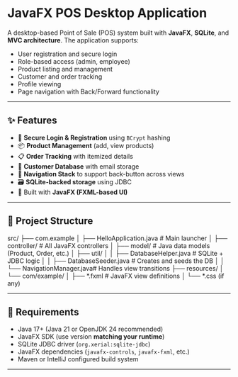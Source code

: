 # JavaFX POS Desktop Application

A desktop-based Point of Sale (POS) system built with **JavaFX**, **SQLite**, and **MVC architecture**. The application supports:

- User registration and secure login
- Role-based access (admin, employee)
- Product listing and management
- Customer and order tracking
- Profile viewing
- Page navigation with Back/Forward functionality

---

## ✨ Features

- 🔐 **Secure Login & Registration** using `BCrypt` hashing
- 📦 **Product Management** (add, view products)
- 📋 **Order Tracking** with itemized details
- 👥 **Customer Database** with email storage
- 🧭 **Navigation Stack** to support back-button across views
- 🗃️ **SQLite-backed storage** using JDBC
- 🎨 Built with **JavaFX (FXML-based UI)**

---

## 📂 Project Structure
src/
├── com.example
│ ├── HelloApplication.java # Main launcher
│ ├── controller/ # All JavaFX controllers
│ ├── model/ # Java data models (Product, Order, etc.)
│ ├── util/
│ │ ├── DatabaseHelper.java # SQLite + JDBC logic
│ │ ├── DatabaseSeeder.java # Creates and seeds the DB
│ │ └── NavigationManager.java# Handles view transitions
├── resources/
│ └── com/example/
│ ├── *.fxml # JavaFX view definitions
│ └── *.css (if any)


---

## 💾 Requirements

- Java 17+ (Java 21 or OpenJDK 24 recommended)
- JavaFX SDK (use version **matching your runtime**)
- SQLite JDBC driver (`org.xerial:sqlite-jdbc`)
- JavaFX dependencies (`javafx-controls`, `javafx-fxml`, etc.)
- Maven or IntelliJ configured build system

---


